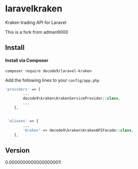 # laravelkraken
Kraken trading API for Laravel

This is a fork from adman9000

## Install

#### Install via Composer

```
composer require decode9/laravel-kraken
```

Add the following lines to your `config/app.php`

```php
'providers' => [
        ...
        decode9\kraken\KrakenServiceProvider::class,
        ...
    ],


 'aliases' => [
        ...
        'Kraken' => decode9\kraken\KrakenAPIFacade::class,
    ],
```

## Version

0.0000000000000000001!
